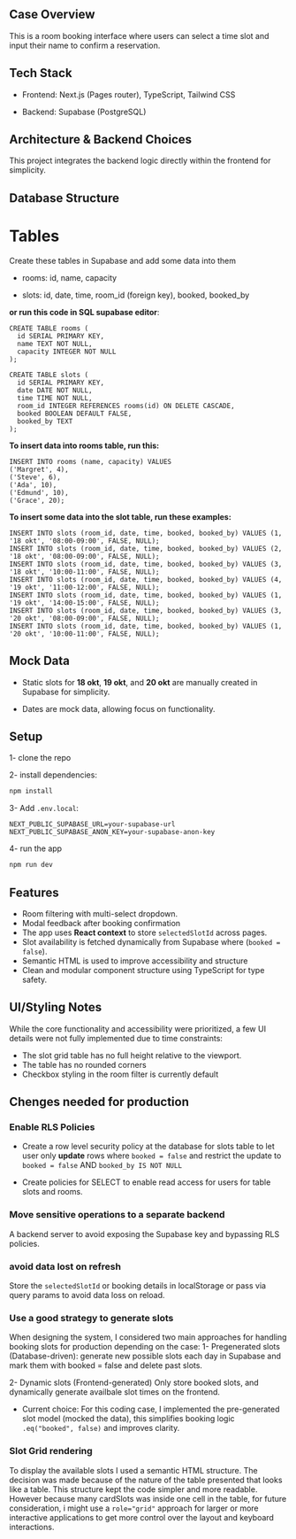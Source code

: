 ## Case Overview

This is a room booking interface where users can select a time slot and input their name to confirm a reservation.

## Tech Stack

- Frontend: Next.js (Pages router), TypeScript, Tailwind CSS

- Backend: Supabase (PostgreSQL)

## Architecture & Backend Choices

This project integrates the backend logic directly within the frontend for simplicity.

## Database Structure

# Tables
Create these tables in Supabase and add some data into them
- rooms: id, name, capacity

- slots: id, date, time, room_id (foreign key), booked, booked_by

**or run this code in SQL supabase editor**:
```
CREATE TABLE rooms (
  id SERIAL PRIMARY KEY,
  name TEXT NOT NULL,
  capacity INTEGER NOT NULL
);

CREATE TABLE slots (
  id SERIAL PRIMARY KEY,
  date DATE NOT NULL,
  time TIME NOT NULL,
  room_id INTEGER REFERENCES rooms(id) ON DELETE CASCADE,
  booked BOOLEAN DEFAULT FALSE,
  booked_by TEXT
);
```

**To insert data into rooms table, run this:**
```
INSERT INTO rooms (name, capacity) VALUES
('Margret', 4),
('Steve', 6),
('Ada', 10),
('Edmund', 10),
('Grace', 20);
```

**To insert some data into the slot table, run these examples:**
```
INSERT INTO slots (room_id, date, time, booked, booked_by) VALUES (1, '18 okt', '08:00-09:00', FALSE, NULL);
INSERT INTO slots (room_id, date, time, booked, booked_by) VALUES (2, '18 okt', '08:00-09:00', FALSE, NULL);
INSERT INTO slots (room_id, date, time, booked, booked_by) VALUES (3, '18 okt', '10:00-11:00', FALSE, NULL);
INSERT INTO slots (room_id, date, time, booked, booked_by) VALUES (4, '19 okt', '11:00-12:00', FALSE, NULL);
INSERT INTO slots (room_id, date, time, booked, booked_by) VALUES (1, '19 okt', '14:00-15:00', FALSE, NULL);
INSERT INTO slots (room_id, date, time, booked, booked_by) VALUES (3, '20 okt', '08:00-09:00', FALSE, NULL);
INSERT INTO slots (room_id, date, time, booked, booked_by) VALUES (1, '20 okt', '10:00-11:00', FALSE, NULL);
```

## Mock Data

- Static slots for **18 okt**, **19 okt**, and **20 okt** are manually created in Supabase for simplicity.

- Dates are mock data, allowing focus on functionality.

## Setup

1- clone the repo

2- install dependencies:

```bash
npm install
```

3- Add `.env.local`:

```env
NEXT_PUBLIC_SUPABASE_URL=your-supabase-url
NEXT_PUBLIC_SUPABASE_ANON_KEY=your-supabase-anon-key
```

4- run the app

```bash
npm run dev
```

## Features

- Room filtering with multi-select dropdown.
- Modal feedback after booking confirmation
- The app uses **React context** to store `selectedSlotId` across pages.
- Slot availability is fetched dynamically from Supabase where (`booked = false`).
- Semantic HTML is used to improve accessibility and structure
- Clean and modular component structure using TypeScript for type safety.

## UI/Styling Notes

While the core functionality and accessibility were prioritized, a few UI details were not fully implemented due to time constraints:

- The slot grid table has no full height relative to the viewport.
- The table has no rounded corners
- Checkbox styling in the room filter is currently default

## Chenges needed for production

### Enable RLS Policies

- Create a row level security policy at the database for slots table to let user only **update** rows where `booked = false` and restrict the update to `booked = false` AND `booked_by IS NOT NULL`

- Create policies for SELECT to enable read access for users for table slots and rooms.

### Move sensitive operations to a separate backend

A backend server to avoid exposing the Supabase key and bypassing RLS policies.

### avoid data lost on refresh

Store the `selectedSlotId` or booking details in localStorage or pass via query params to avoid data loss on reload.

### Use a good strategy to generate slots

When designing the system, I considered two main approaches for handling booking slots for production depending on the case:
1- Pregenerated slots (Database-driven): generate new possible slots each day in Supabase and mark them with booked = false and delete past slots.

2- Dynamic slots (Frontend-generated)
Only store booked slots, and dynamically generate availbale slot times on the frontend.

- Current choice: For this coding case, I implemented the pre-generated slot model (mocked the data), this simplifies booking logic `.eq("booked", false)` and improves clarity.

### Slot Grid rendering

To display the available slots I used a semantic HTML <table> structure. The decision was made because of the nature of the table presented that looks like a table. This structure kept the code simpler and more readable. However because many cardSlots was inside one cell in the table, for future consideration, i might use a `role="grid"` approach for larger or more interactive applications to get more control over the layout and keyboard interactions.
